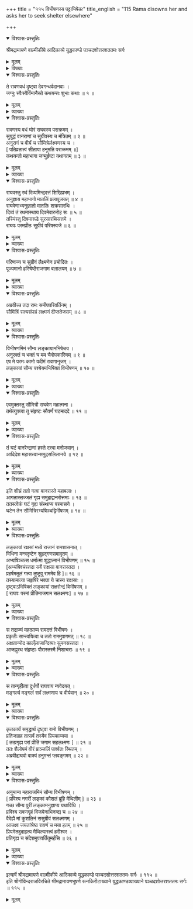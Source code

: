+++
title = "११५ विभीषणस्य पट्टाभिषेकः"
title_english = "115 Rama disowns her and asks her to seek shelter elsewhere"

+++

<details open><summary>विश्वास-प्रस्तुतिः</summary>

श्रीमद्रामायणे वाल्मीकीये आदिकाव्ये युद्धकाण्डे पञ्चदशोत्तरशततमः सर्गः
</details>

<details><summary>मूलम्</summary>

श्रीमद्रामायणे वाल्मीकीये आदिकाव्ये युद्धकाण्डे पञ्चदशोत्तरशततमः सर्गः
</details>

<details><summary>विषयाः</summary>

लक्ष्मणेन रामाज्ञया विभीषणस्यलङ्काराज्येऽभिषेचनम् ॥ १ ॥ रामेण मैथिलींप्रति निजविजयकुशलनिवेदनाय हनुमत्प्रेषणम् ॥ २ ॥

</details>

<details open><summary>विश्वास-प्रस्तुतिः</summary>

ते रावणवधं दृष्ट्वा देवगन्धर्वदानवाः ।  
जग्मुः स्वैःस्वैर्विमानैस्ते कथयन्तः शुभाः कथाः ॥ १ ॥
</details>

<details><summary>मूलम्</summary>

ते रावणवधं दृष्ट्वा देवगन्धर्वदानवाः ।  
जग्मुः स्वैःस्वैर्विमानैस्ते कथयन्तः शुभाः कथाः ॥ १ ॥
</details>

<details><summary>व्याख्या</summary>

अथ विभीषणाभिषेकः – ते रावणवधमित्यादि ॥ अत्र क्रियाभेदात्तच्छब्दद्वयम् ॥ १ ॥
</details>

<details open><summary>विश्वास-प्रस्तुतिः</summary>

रावणस्य वधं घोरं राघवस्य पराक्रमम् ।  
सुयुद्धं वानराणां च सुग्रीवस्य च मंत्रितम् ॥ २ ॥  
अनुरागं च वीर्यं च सौमित्रेर्लक्ष्मणस्य च ।  
\[ पतिव्रतात्वं सीताया हनूमति पराक्रमम् ॥\]  
कथयन्तो महाभागा जग्मुर्हृष्टा यथागतम् ॥ ३ ॥
</details>

<details><summary>मूलम्</summary>

रावणस्य वधं घोरं राघवस्य पराक्रमम् ।  
सुयुद्धं वानराणां च सुग्रीवस्य च मंत्रितम् ॥ २ ॥  
अनुरागं च वीर्यं च सौमित्रेर्लक्ष्मणस्य च ।  
\[ पतिव्रतात्वं सीताया हनूमति पराक्रमम् ॥\]  
कथयन्तो महाभागा जग्मुर्हृष्टा यथागतम् ॥ ३ ॥
</details>

<details><summary>व्याख्या</summary>

शुभाः कथाः कथयन्त इत्यस्यैव विवरणं- रावणस्य वधमित्यादि । मन्त्रितं मन्त्रं । सौमित्रेरिति तन्मातुः श्लाघनव्यञ्जनाय अस्य जननी हि भाग्यवतीति ॥ २-३ ॥
</details>

<details open><summary>विश्वास-प्रस्तुतिः</summary>

राघवस्तु रथं दिव्यमिन्द्रदत्तं शिखिप्रभम् ।  
अनुज्ञाय महाभागो मातलिं प्रत्यपूजयत् ॥ ४ ॥  
राघवेणाभ्यनुज्ञातो मातलिः शक्रसारथिः ।  
दिव्यं तं रथमास्थाय दिवमेवारुरोह सः ॥ ५ ॥  
तस्मिंस्तु दिवमारूढे सुरसारथिसत्तमे ।  
राघवः परमप्रीतः सुग्रीवं परिषस्वजे ॥ ६ ॥
</details>

<details><summary>मूलम्</summary>

राघवस्तु रथं दिव्यमिन्द्रदत्तं शिखिप्रभम् ।  
अनुज्ञाय महाभागो मातलिं प्रत्यपूजयत् ॥ ४ ॥  
राघवेणाभ्यनुज्ञातो मातलिः शक्रसारथिः ।  
दिव्यं तं रथमास्थाय दिवमेवारुरोह सः ॥ ५ ॥  
तस्मिंस्तु दिवमारूढे सुरसारथिसत्तमे ।  
राघवः परमप्रीतः सुग्रीवं परिषस्वजे ॥ ६ ॥
</details>

<details><summary>व्याख्या</summary>

इन्द्रदत्तं इन्द्रप्रेरितं । शिखिप्रभं अग्निप्रभं । प्रत्यपूजयत् उपचचार ॥ ४-६ ॥
</details>

<details open><summary>विश्वास-प्रस्तुतिः</summary>

परिष्वज्य च सुग्रीवं लैक्ष्मणेन प्रचोदितः ।  
पूज्यमानो हरिश्रेष्ठैराजगाम बलालयम् ॥ ७ ॥
</details>

<details><summary>मूलम्</summary>

परिष्वज्य च सुग्रीवं लैक्ष्मणेन प्रचोदितः ।  
पूज्यमानो हरिश्रेष्ठैराजगाम बलालयम् ॥ ७ ॥
</details>

<details><summary>व्याख्या</summary>

प्रचोदितः विज्ञप्तः । बलालयं शिबिरम् ॥ ७ ॥
</details>

<details open><summary>विश्वास-प्रस्तुतिः</summary>

अब्रवीच्च तदा रामः समीपपरिवर्तिनम् ।  
सौमित्रिं सत्यसंपन्नं लक्ष्मणं दीप्ततेजसम् ॥ ८ ॥
</details>

<details><summary>मूलम्</summary>

अब्रवीच्च तदा रामः समीपपरिवर्तिनम् ।  
सौमित्रिं सत्यसंपन्नं लक्ष्मणं दीप्ततेजसम् ॥ ८ ॥
</details>

<details><summary>व्याख्या</summary>

सत्यसंपन्नत्वादिविशेषणं यथोक्तकारित्वद्योतनाय ॥ ८ ॥
</details>

<details open><summary>विश्वास-प्रस्तुतिः</summary>

विभीषणमिमं सौम्य लङ्कायामभिषेचय ।  
अनुरक्तं च भक्तं च मम चैवोपकारिणम् ॥ ९ ॥  
एष मे परमः कामो यदीमं रावणानुजम् ।  
लङ्कायां सौम्य पश्येयमभिषिक्तं विभीषणम् ॥ १० ॥
</details>

<details><summary>मूलम्</summary>

विभीषणमिमं सौम्य लङ्कायामभिषेचय ।  
अनुरक्तं च भक्तं च मम चैवोपकारिणम् ॥ ९ ॥  
एष मे परमः कामो यदीमं रावणानुजम् ।  
लङ्कायां सौम्य पश्येयमभिषिक्तं विभीषणम् ॥ १० ॥
</details>

<details><summary>व्याख्या</summary>

विभीषणमित्यादिश्लोकद्वयमेकान्वयं । लङ्कायामभिषेचय लङ्कायां गत्वाऽभिषेचय । समुद्रतीरएव लङ्काराज्याभिषेके कृतेपि पुनर्विधानं रावणसिंहासनेभिषेकार्थं । अनुरक्तमित्यनेन मित्रकृत्यमुक्तं । भक्तमित्यनेन दास्यकृत्यं । उपकारिणमित्यनेनानुरागभक्त्योः कार्यपर्यवसानमुक्तं । परमःकाम इत्यनेन शरणागत विभीषणाभिमतपरिपूरणमेव विजयस्य प्रधानप्रयोजनमित्यवगम्यते ॥ ९-१० ॥
</details>

<details open><summary>विश्वास-प्रस्तुतिः</summary>

एवमुक्तस्तु सौमित्री राघवेण महात्मना ।  
तथेत्युक्त्वा तु संहृष्टः सौवर्णं घटमाददे ॥ ११ ॥
</details>

<details><summary>मूलम्</summary>

एवमुक्तस्तु सौमित्री राघवेण महात्मना ।  
तथेत्युक्त्वा तु संहृष्टः सौवर्णं घटमाददे ॥ ११ ॥
</details>

<details><summary>व्याख्या</summary>

घटमिति जात्येकवचनम् ॥ ११ ॥
</details>

<details open><summary>विश्वास-प्रस्तुतिः</summary>

तं घटं वानरेन्द्राणां हस्ते दत्त्वा मनोजवान् ।  
आदिदेश महासत्त्वान्समुद्रसलिलानये ॥ १२ ॥
</details>

<details><summary>मूलम्</summary>

तं घटं वानरेन्द्राणां हस्ते दत्त्वा मनोजवान् ।  
आदिदेश महासत्त्वान्समुद्रसलिलानये ॥ १२ ॥
</details>

<details><summary>व्याख्या</summary>

आनये आनयने । हस्त इत्यत्रापि जात्येकवचनं । वानरेन्द्राणामिति बहुवचनप्रयोगात् ॥ १२ ॥
</details>

<details open><summary>विश्वास-प्रस्तुतिः</summary>

इति शीघ्रं ततो गत्वा वानरास्ते महाबलाः ।  
आगतास्तज्जलं गृह्य समुद्राद्वानरोत्तमाः ॥ १३ ॥  
ततस्त्वेकं घटं गृह्य संस्थाप्य परमासने ।  
घटेन तेन सौमित्रिरभ्यषिञ्चद्विभीषणम् ॥ १४ ॥
</details>

<details><summary>मूलम्</summary>

इति शीघ्रं ततो गत्वा वानरास्ते महाबलाः ।  
आगतास्तज्जलं गृह्य समुद्राद्वानरोत्तमाः ॥ १३ ॥  
ततस्त्वेकं घटं गृह्य संस्थाप्य परमासने ।  
घटेन तेन सौमित्रिरभ्यषिञ्चद्विभीषणम् ॥ १४ ॥
</details>

<details><summary>व्याख्या</summary>

इतीति । आदेशाद्धेतोरित्यर्थः । इति हेतुप्रकरणप्रकारादिसमाप्तिषु इत्यमरः । वानरा वानरोत्तमा इति वचनं वानरोत्तमत्वेपि मानुषत्वव्यावर्तनाय । समुद्रात् समुद्रेभ्यः ॥ १३-१४ ॥
</details>

<details open><summary>विश्वास-प्रस्तुतिः</summary>

लङ्कायां रक्षसां मध्ये राजानं रामशासनात् ।  
विधिना मन्त्रदृष्टेन सुहृद्गणसमावृतम् ॥  
अभ्यषिञ्चत्स धर्मात्मा शुद्धात्मानं विभीषणम् ॥ १५ ॥  
\[अभ्यषिश्चंस्तदा सर्वे राक्षसा वानरास्तदा ।  
प्रहर्षमतुलं गत्वा तुष्टुवू राममेव हि \]॥ १६ ॥  
तस्यामात्या जहृषिरे भक्ता ये चास्य राक्षसाः ।  
दृष्ट्वाऽभिषिक्तं लङ्कायां राक्षसेन्द्रं विभीषणम् ॥  
\[ राघवः परमां प्रीतिमाजगाम सलक्ष्मणः\] ॥ १७ ॥
</details>

<details><summary>मूलम्</summary>

लङ्कायां रक्षसां मध्ये राजानं रामशासनात् ।  
विधिना मन्त्रदृष्टेन सुहृद्गणसमावृतम् ॥  
अभ्यषिञ्चत्स धर्मात्मा शुद्धात्मानं विभीषणम् ॥ १५ ॥  
\[अभ्यषिश्चंस्तदा सर्वे राक्षसा वानरास्तदा ।  
प्रहर्षमतुलं गत्वा तुष्टुवू राममेव हि \]॥ १६ ॥  
तस्यामात्या जहृषिरे भक्ता ये चास्य राक्षसाः ।  
दृष्ट्वाऽभिषिक्तं लङ्कायां राक्षसेन्द्रं विभीषणम् ॥  
\[ राघवः परमां प्रीतिमाजगाम सलक्ष्मणः\] ॥ १७ ॥
</details>

<details><summary>व्याख्या</summary>

लङ्कायामित्यादिसार्धश्लोक एकान्वयः । अनेन रामनिदेशानन्तरमेव लक्ष्मणो विभीषणादिभिः सह लङ्कां प्रविष्टवानित्यवगम्यते । मन्त्रदृष्टेन मन्त्रेषु वेदेषु दृष्टेन स्पष्टमवगम्यमानेन विधिना प्रकारेण । शुद्धामानमित्यनेन रामाज्ञया अभिषेकमङ्गीकृतवान् । परमार्थस्तु रामकैङ्कर्य एवासक्तोभूदित्यवगम्यते । आज्ञाकैङ्कर्य हि कर्तव्यम् ॥ १५ – १७ ॥
</details>

<details open><summary>विश्वास-प्रस्तुतिः</summary>

स तद्राज्यं महत्प्राप्य रामदत्तं विभीषणः ।  
प्रकृतीः सान्त्वयित्वा च ततो राममुपागमत् ॥ १८ ॥  
अक्षतान्मोद काल्ँलाजान्दिव्याः सुमनसस्तदा ।  
आजह्नुरथ संहृष्टाः पौरास्तस्मै निशाचराः ॥ १९ ॥
</details>

<details><summary>मूलम्</summary>

स तद्राज्यं महत्प्राप्य रामदत्तं विभीषणः ।  
प्रकृतीः सान्त्वयित्वा च ततो राममुपागमत् ॥ १८ ॥  
अक्षतान्मोद काल्ँलाजान्दिव्याः सुमनसस्तदा ।  
आजह्नुरथ संहृष्टाः पौरास्तस्मै निशाचराः ॥ १९ ॥
</details>

<details><summary>व्याख्या</summary>

प्रकृतीः अमात्यप्रभृतीन् । सान्त्वयित्वा पुत्रमित्रादिविनाशजशोकापनोदनं कृत्वा । राममुपागमत् । लक्ष्मणेन सहेति शेषः ॥ १८–१९ ॥
</details>

<details open><summary>विश्वास-प्रस्तुतिः</summary>

स तान्गृहीत्वा दुर्धर्षो राघवाय न्यवेदयत् ।  
मङ्गल्यं मङ्गलं सर्वं लक्ष्मणाय च वीर्यवान् ॥ २० ॥
</details>

<details><summary>मूलम्</summary>

स तान्गृहीत्वा दुर्धर्षो राघवाय न्यवेदयत् ।  
मङ्गल्यं मङ्गलं सर्वं लक्ष्मणाय च वीर्यवान् ॥ २० ॥
</details>

<details><summary>व्याख्या</summary>

मङ्गलमर्हतीति मङ्गस्यं । मङ्गलप्रयोजनमित्यर्थः । मङ्गलं हरिद्रादिमङ्गलद्रव्यं । सर्वे उक्ताक्षतादिभिन्नं । रामाय लक्ष्मणाय च न्यवेदयत् ॥ २० ॥
</details>

<details open><summary>विश्वास-प्रस्तुतिः</summary>

कृतकार्यं समृद्धार्थं दृष्ट्वा रामो विभीषणम् ।  
प्रतिजग्राह तत्सर्वं तस्यैव प्रियकाम्यया ॥  
\[ तत्प्रगृह्य परां प्रीतिं जगाम सहलक्ष्मणः \] ॥ २१ ॥  
ततः शैलोपमं वीरं प्राञ्जलिं पार्श्वतः स्थितम् ।  
अब्रवीद्राघवो वाक्यं हनुमन्तं प्लवङ्गमम् ॥ २२ ॥
</details>

<details><summary>मूलम्</summary>

कृतकार्यं समृद्धार्थं दृष्ट्वा रामो विभीषणम् ।  
प्रतिजग्राह तत्सर्वं तस्यैव प्रियकाम्यया ॥  
\[ तत्प्रगृह्य परां प्रीतिं जगाम सहलक्ष्मणः \] ॥ २१ ॥  
ततः शैलोपमं वीरं प्राञ्जलिं पार्श्वतः स्थितम् ।  
अब्रवीद्राघवो वाक्यं हनुमन्तं प्लवङ्गमम् ॥ २२ ॥
</details>

<details><summary>व्याख्या</summary>

तस्यैव प्रियकाम्यया न तु स्वभोगेच्छया ॥ २१-२२ ॥
</details>

<details open><summary>विश्वास-प्रस्तुतिः</summary>

अनुमान्य महाराजमिमं सौम्य विभीषणम् ।  
\[ प्रविश्य नगरीं लङ्कां कौशलं ब्रूहि मैथिलीम् \] ॥ २३ ॥  
गच्छ सौम्य पुरीं लङ्कामनुज्ञाप्य यथाविधि ।  
प्रविश्य रावणगृहं विजयेनाभिनन्द्य च ॥ २४ ॥  
वैदेह्यै मां कुशलिनं ससुग्रीवं सलक्ष्मणम् ।  
आचक्ष्व जयतांश्रेष्ठ रावणं च मया हतम् ॥ २५ ॥  
प्रियमेतदुदाहृत्य मैथिल्यास्त्वं हरीश्वर ।  
प्रतिगृह्य च संदेशमुपावर्तितुमर्हसि ॥ २६ ॥
</details>

<details><summary>मूलम्</summary>

अनुमान्य महाराजमिमं सौम्य विभीषणम् ।  
\[ प्रविश्य नगरीं लङ्कां कौशलं ब्रूहि मैथिलीम् \] ॥ २३ ॥  
गच्छ सौम्य पुरीं लङ्कामनुज्ञाप्य यथाविधि ।  
प्रविश्य रावणगृहं विजयेनाभिनन्द्य च ॥ २४ ॥  
वैदेह्यै मां कुशलिनं ससुग्रीवं सलक्ष्मणम् ।  
आचक्ष्व जयतांश्रेष्ठ रावणं च मया हतम् ॥ २५ ॥  
प्रियमेतदुदाहृत्य मैथिल्यास्त्वं हरीश्वर ।  
प्रतिगृह्य च संदेशमुपावर्तितुमर्हसि ॥ २६ ॥
</details>

<details><summary>व्याख्या</summary>

अनुमान्येत्यादिसार्धश्लोकत्रयमैकान्वयं । विभीषणमनुमान्य लङ्कां गच्छ । विभीषणमनुज्ञाप्य रावणगृहं प्रविश्य । विजयेन विजयकथनेन । अभिनन्द्य सीतां तोषयित्वा । वैदेह्यै मां कुशलिनमाचक्ष्वेति संबन्धः । संदेशं सीतावाचिकम् ॥ २३-२६ ॥
</details>

<details open><summary>विश्वास-प्रस्तुतिः</summary>

इत्यार्षे श्रीमद्रामायणे वाल्मीकीये आदिकाव्ये युद्धकाण्डे पञ्चदशोत्तरशततमः सर्गः ॥ ११५ ॥  
इति श्रीगोविन्दराजविरचिते श्रीमद्रामायणभूषणे रत्नकिरीटाख्याने युद्धकाण्डव्याख्याने पञ्चदशोत्तरशततमः सर्गः ॥ ११५ ॥
</details>

<details><summary>मूलम्</summary>

इत्यार्षे श्रीमद्रामायणे वाल्मीकीये आदिकाव्ये युद्धकाण्डे पञ्चदशोत्तरशततमः सर्गः ॥ ११५ ॥  
इति श्रीगोविन्दराजविरचिते श्रीमद्रामायणभूषणे रत्नकिरीटाख्याने युद्धकाण्डव्याख्याने पञ्चदशोत्तरशततमः सर्गः ॥ ११५ ॥
</details>

